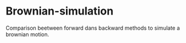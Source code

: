 # Brownian-simulation

Comparison beetween forward dans backward methods to simulate a brownian motion.  
